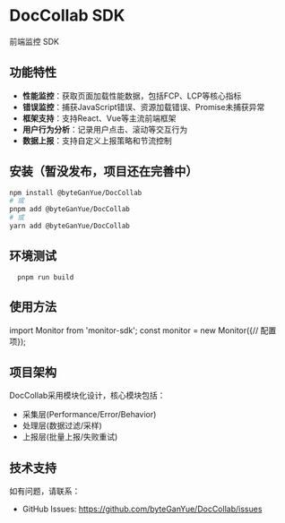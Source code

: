 # **DocCollab** **SDK**

前端监控 SDK

## **功能特性**

- **性能监控**：获取页面加载性能数据，包括FCP、LCP等核心指标
- **错误监控**：捕获JavaScript错误、资源加载错误、Promise未捕获异常
- **框架支持**：支持React、Vue等主流前端框架
- **用户行为分析**：记录用户点击、滚动等交互行为
- **数据上报**：支持自定义上报策略和节流控制

## **安装（暂没发布，项目还在完善中）**

```bash
npm install @byteGanYue/DocCollab
# 或
pnpm add @byteGanYue/DocCollab
# 或
yarn add @byteGanYue/DocCollab
```

## **环境测试**

```
  pnpm run build

```

## **使用方法**

import Monitor from 'monitor-sdk';
const monitor = new Monitor({// 配置项});

## **项目架构**

DocCollab采用模块化设计，核心模块包括：

- 采集层(Performance/Error/Behavior)
- 处理层(数据过滤/采样)
- 上报层(批量上报/失败重试)

## 技术支持

如有问题，请联系：

- GitHub Issues: https://github.com/byteGanYue/DocCollab/issues
